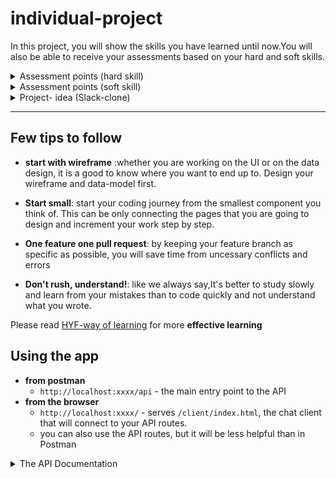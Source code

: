 # individual-project

In this project, you will show the skills you have learned until now.You will also be able to receive your assessments based on your hard and soft skills.

 <details><summary>Assessment points (hard skill) </summary>
The hard skill assessment will review on what you have accomplished on this project based on the deliverables that are set under.

🥚 Git Remote/Local Connection: You can create a local git repository, commit changes, connect a remote repository and push changes to the remote.

🥚 Linting: You can find and fix linting errors in JavaScript programs.

🥚 Git Branching Workflow: You can manage your work locally using branches: pull remote changes -> create a new branch -> push the branch to the remote repository -> open a PR with passing Continuous Integration checks -> merge changes to main/master.

🥚 Command Line Interface (CLI): You can navigate a directory, manage folders/files, make small changes in a file using nano/vim, and much more

🥚 Design Cycle: You will be able to describe the design cycle and what steps you will take in each state (Empathize, define, ideate, prototype, testing and implement).

🥚 Fixing Errors: You can use the structured comment to describe an error in your program, and can make several educated guesses at how to fix the error.

🐣 Testing Existing Functions: You can write unit tests for a working function using the describe/it/expect(_).toEqual(_) syntax. This includes grouping test cases into logical test suites.

🐣 You can write small programs with a Data Access layer that asynchronously uses data stored in different locations:
• Browser: You can write a small web page that fetches data from a RESTful API and renders it into the DOM.
🐣design, plan, build small web page using React that fetches data from an API
  </details>


<details><summary>Assessment points (soft skill)</summary>
This assessment point will be reviewed based on your overall interactions since the start of the class.

🥚code reviews : the following requirements have been addressed with your PRs to the home repo for each assignment

    • PR has a descriptive title
    • PR has appropriate labels and milestones for easy identification
    • Reviewers are assigned
    • the PR contributes only one focused change
    • It is in the appropriate column in the project board
    • has short and clear description
    • is linked to an issue
    • feedback is addressed (if any)

🥚 home work submission status: You have completed and submitted all assignments for each module (vocabulary, snippets, group or individual projects….)

🥚check-in status: you have submitted your check-ins for each module chapter

🥚class and workshop attendance status : you have been present for each class and workshop in person or online .

🥚 retrospective deliverables : you have submitted your retrospective for each module on your personal repo
  </details>
<details><summary> Project- idea (Slack-clone) </summary>

 This project's goal is to reconstract a fully-functional Slack-Clone By using the base HTML/css code .The application will allow registered users to login and see and receive messages.

A message can contain a link to an external platform, an Image and rich text. Users should always be able to see when a message was sent.

Messages can be send one-to-one in a direct conversation from a sender to a receiver, but it is also possible to start a channel in order to support group discussions. Such a channel will always have name, and a list of members.

The idea is that the user will see a list of all direct messages addressed to them, but also an overview of all channels so he can follow up on the discussions in there. Messages in private conversations and messages in group have the same functionality.
</details>

---

## Few tips to follow

* **start with wireframe** :whether you are working on the UI or on the data design, it is a good to know where you want to end up to. Design your wireframe and data-model first.

* **Start small**: start your coding journey from the smallest component you think of. This can be only connecting the pages that you are going to design and increment your work step by step.

* **One feature one pull request**: by keeping your feature branch as specific as possible, you will save time from uncessary conflicts and errors

* **Don't rush, understand!**: like we always say,It's better to study slowly and learn from your mistakes than to code quickly and not understand what you wrote.

Please read  [HYF-way of learning](https://hackyourfuture.github.io/study/#/learning/learning-from-code?id=don39t-rush-understand) for more **effective learning**


## Using the app

- **from postman**
  - `http://localhost:xxxx/api` - the main entry point to the API
- **from the browser**
  - `http://localhost:xxxx/` - serves `/client/index.html`, the chat client that will connect to your API routes.
  - you can also use the API routes, but it will be less helpful than in Postman

<details><summary>The API Documentation</summary>

## Channels

Fetch Channels
----

  Returns json data about all channels in the system.

- **URL**

  /channels

- **Method:**

  `GET`

- **Result:**
  
    ```json
    [
      {
        "name": "Awesome Channel",
        "id": "ZAE12E124321ZE"
      },
      ...
    ]
    ```
  
---

Fetch Channel
----

  Returns json data about a single channel.

- **URL**

  /api/channels/:channelId

- **Method:**

  `GET`
  
- **URL Params**

   **Required:**

   `channelId=[string]`

- **Result:**
  
    ```json
    {
      "name": "Awesome Channel",
      "id": "ZAE12E124321ZE"
    }
    ```

---

Delete Channel
----

  Removes a channel from the system.

- **URL**

  /api/channels/:channelId

- **Method:**

  `DELETE`
  
- **URL Params**

   **Required:**

   `channelId=[string]`

- **Result:**
  
    ```json
    { 
      "message": "Channel ZAE12E124321ZE was successfully deleted!"
    }
    ```

---

Update Channel
----

  Replaces a channel with its updated version.

- **URL**

  /api/channels/:channelId

- **Method:**

  `PUT`
  
- **URL Params**

   **Required:**

   `channelId=[string]`

- **Body**

   ```json
   {
     "name": "new name of the channel",
     "id": "the channel id"
   }
   ```

* **Result:**
  
    ```json
    {
      "name": "Awesome Channel",
      "id": "ZAE12E124321ZE"
    }
    ```

---

Create Channel
----

  Creates a new channel with the given name.

- **URL**

  /api/channels

- **Method:**

  `POST`
  
- **Body**

   ``` json
   {
     "name": "the name of the channel you wish to create",
   }
   ```

- **Result:**
  
    ```json 
    {
      "name": "Awesome Channel",
      "id": "ZAE12E124321ZE"
    }
    ```

---

## Messages

Get all messages
----

  Returns a json array of all messages currently in the system.

- **URL**

  /api/messages

- **Method:**

  `GET`

- **Result:**
  
    ```json
    [
    {
      "text": "The content of the massage",
      "id": "BFE12E1243211ZE",
      "user": "Name of the user who posted the message",
      "date": "2021-08-13T18:25:43.511Z",
      "channelId": "ZAE12E124321ZE"
    },
    ...
    ]

---

**Get messages for a specific channel**
----

  Returns a json array of all messages that belong to the specified channel.

- **URL**

  /api/channels/:channelId/messages

- **Method:**

  `GET`
  
- **URL Params**

   **Required:**

   `channelId=[integer]`
- **Result:**
  
    ```json
    [
    {
      "text": "The content of the massage",
      "id": "BFE12E1243211ZE",
      "user": "Name of the user who posted the message",
      "date": "2021-08-13T18:25:43.511Z",
      "channelId": "ZAE12E124321ZE"
    },
    ...
    ]

---

**Delete message**
----

 Removes the specified message from the system.

- **URL**

  /api/messages/:messageId

- **Method:**

  `DELETE`
  
- **URL Params**

   **Required:**

   `messageId=[integer]`
- **Result:**
  
    ```json
    {
      "message": "Message BFE12E1243211ZE was successfully deleted!"
    }
    ```

---

**Update message**
----

 Updates the specified message with the new content.

- **URL**

  /api/messages/:messageId

- **Method:**

  `PUT`
  
- **URL Params**

   **Required:**

   `messageId=[integer]`

- **Body**

   ```json
   {
      "text": "The content of the massage",
      "id": "BFE12E1243211ZE",
      "user": "Name of the user who posted the message",
      "date": "2021-08-13T18:25:43.511Z",
      "channelId": "ZAE12E124321ZE"
    }
   ```

- **Result:**
  
    ```json
    {
      "text": "The content of the massage",
      "id": "BFE12E1243211ZE",
      "user": "Name of the user who posted the message",
      "date": "2021-08-13T18:25:43.511Z",
      "channelId": "ZAE12E124321ZE"
    }
    ```

---

**Create new message**
----

 Creates a new messsage in the specified channel.

- **URL**

  /api/channels/:channelId/messages

- **Method:**

  `POST`
  
- **URL Params**

   **Required:**

   `channelId=[integer]`

- **Body**

   ```json
   {
      "text": "The content of the massage",
      "user": "Name of the user who posted the message",
    }
   ```

- **Result:**
  
    ```json
    {
      "text": "The content of the massage",
      "id": "BFE12E1243211ZE",
      "user": "Name of the user who posted the message",
      "date": "2021-08-13T18:25:43.511Z",
      "channelId": "ZAE12E124321ZE"
    }
    ```---
</details>
